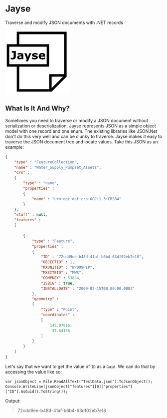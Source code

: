 # Jayse

Traverse and modify JSON documents with .NET records

![diagram](https://github.com/MelbourneDeveloper/Jayse/blob/main/Images/IconSmall.png) 

## What Is It And Why?
Sometimes you need to traverse or modify a JSON document without serialization or deserialization. Jayse represents JSON as a simple object model with one record and one enum. The existing libraries like JSON.Net don't do this very well and can be clunky to traverse. Jayse makes it easy to traverse the JSON document tree and locate values. Take this JSON as an example:

```JSON
{
    "type" : "FeatureCollection",
    "name" : "Water_Supply_Pumpset_Assets",
    "crs" : 
    {
        "type" : "name",
        "properties" : 
        {
            "name" : "urn:ogc:def:crs:OGC:1.3:CRS84"
        }
    },
    "stuff" : null,
    "features" : 
    [
        
        {
            "type" : "Feature",
            "properties" : 
            {
                "ID" : "72cdd9ee-b48d-41af-b6b4-63df02eb7e18",
                "OBJECTID" : 1,
                "MXUNITID" : "WP099P1P",
                "MXSITEID" : "MWS",
                "COMPKEY" : 53884,
                "ISBIG" : true,
                "INSTALLDATE" : "2009-02-15T00:00:00.000Z"
            },
            "geometry" : 
            {
                "type" : "Point",
                "coordinates" : 
                [
                    145.07016,
                    -37.64136
                ]
            }
        }
    ]
}
```

Let's say that we want to get the value of `ID` as a `Guid`. We can do that by accessing the value like so:

```
var jsonObject = File.ReadAllText("TestData.json").ToJsonObject();
Console.WriteLine(jsonObject["features"][0]["properties"]["ID"].AsGuid().ToString());
```

Output:

> 72cdd9ee-b48d-41af-b6b4-63df02eb7e18

